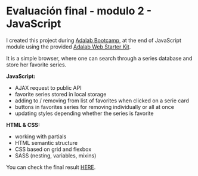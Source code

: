 # Evaluación final - modulo 2 - JavaScript

I created this project during [Adalab Bootcamp](https://adalab.es/), at the end of JavaScript module using the provided [Adalab Web Starter Kit](https://github.com/Adalab/adalab-web-starter-kit).

It is a simple browser, where one can search through a series database and store her favorite series.

**JavaScript:**

- AJAX request to public API
- favorite series stored in local storage
- adding to / removing from list of favorites when clicked on a serie card
- buttons in favorites series for removing individually or all at once
- updating styles depending whether the series is favorite

**HTML & CSS:**

- working with partials
- HTML semantic structure
- CSS based on grid and flexbox
- SASS (nesting, variables, mixins)

You can check the final result [HERE](http://beta.adalab.es/modulo-2-evaluacion-final-marcjnn/).
